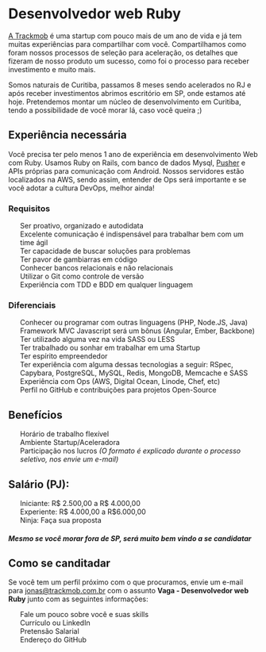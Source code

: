 <h1>
<a id="user-content-developer-ruby" class="anchor" href="#developer-web-ruby" aria-hidden="true"><span class="octicon octicon-link"></span></a>Desenvolvedor web Ruby</h1>

<p><a href="https://github.com/Trackmob/vagas/blob/gh-pages/about-trackmob.md">A Trackmob</a>  é uma startup com pouco mais de um ano de vida e já tem muitas experiências para compartilhar com você. Compartilhamos como foram nossos processos de seleção para aceleração, os detalhes que fizeram de nosso produto um sucesso, como foi o processo para receber investimento e muito mais. 

Somos naturais de Curitiba, passamos 8 meses sendo acelerados no RJ e após receber investimentos abrimos escritório em SP, onde estamos até hoje. Pretendemos montar um núcleo de desenvolvimento em Curitiba, tendo a possibilidade de você morar lá, caso você queira ;)</p>

<h2>
<a id="user-content-experiência-necessária" class="anchor" href="#experi%C3%AAncia-necess%C3%A1ria" aria-hidden="true"><span class="octicon octicon-link"></span></a>Experiência necessária</h2>
<p>Você precisa ter pelo menos 1 ano de experiência em desenvolvimento Web com Ruby. Usamos Ruby on Rails, com banco de dados Mysql, <a href="https://pusher.com/" target="_blank">Pusher</a> e APIs próprias para comunicação com Android. Nossos servidores estão localizados na AWS, sendo assim, entender de Ops será importante e se você adotar a cultura DevOps, melhor ainda!</p>
<h3>
<a id="user-content-requisitos" class="anchor" href="#requisitos" aria-hidden="true"><span class="octicon octicon-link"></span></a>Requisitos</h3>

<ul class="task-list">
  <li>Ser proativo, organizado e autodidata</li>
  <li>Excelente comunicação é indispensável para trabalhar bem com um time ágil</li>
  <li>Ter capacidade de buscar soluções para problemas</li>
  <li>Ter pavor de gambiarras em código</li>
  <li>Conhecer bancos relacionais e não relacionais</li>
  <li>Utilizar o Git como controle de versão</li>
  <li>Experiência com TDD e BDD em qualquer linguagem</li>
</ul>
<h3>
<a id="user-content-diferenciais" class="anchor" href="#diferenciais" aria-hidden="true"><span class="octicon octicon-link"></span></a>Diferenciais</h3>

<ul class="task-list">
  <li>Conhecer ou programar com outras linguagens (PHP, Node.JS, Java)</li>
  <li>Framework MVC Javascript será um bônus (Angular, Ember, Backbone)</li>
  <li>Ter utilizado alguma vez na vida SASS ou LESS</li>
  <li>Ter trabalhado ou sonhar em trabalhar em uma Startup</li>
  <li>Ter espírito empreendedor</li>
  <li>Ter experiência com alguma dessas tecnologias a seguir: RSpec, Capybara, PostgreSQL, MySQL, Redis, MongoDB, Memcache e SASS</li>
  <li>Experiência com Ops (AWS, Digital Ocean, Linode, Chef, etc)</li>
  <li>Perfil no GitHub e contribuições para projetos Open-Source</li>
</ul>

<h2>
<a id="user-content-benefícios" class="anchor" href="#benef%C3%ADcios" aria-hidden="true"><span class="octicon octicon-link"></span></a>Benefícios</h2>

<ul class="task-list">
  <li>Horário de trabalho flexível</li>
  <li>Ambiente Startup/Aceleradora</li>
  <li>Participação nos lucros <i>(O formato é explicado durante o processo seletivo, nos envie um e-mail) </i></li>
</ul>

<h2>
<a id="user-content-salarios" class="anchor" href="#salarios" aria-hidden="true"><span class="octicon octicon-link"></span></a>Salário (PJ):</h2>

<ul class="task-list">
  <li>Iniciante: R$ 2.500,00 a R$ 4.000,00</li>
  <li>Experiente: R$ 4.000,00 a R$6.000,00</li>
  <li>Ninja: Faça sua proposta</li>
</ul>

<h5> Mesmo se você morar fora de SP, será muito bem vindo a se candidatar</h5>

<h2>
<a id="user-content-como-se-canditadar" class="anchor" href="#como-se-canditadar" aria-hidden="true"><span class="octicon octicon-link"></span></a>Como se canditadar</h2>

<p>Se você tem um perfil próximo com o que procuramos, envie um e-mail para <a href="mailto:jonas@trackmob.com.br">jonas@trackmob.com.br</a> com o assunto <strong>Vaga - Desenvolvedor web Ruby</strong> junto com as seguintes informações:</p>

<ul class="task-list">
<li>Fale um pouco sobre você e suas skills</li>
<li>Currículo ou LinkedIn</li>
<li>Pretensão Salarial</li>
<li>Endereço do GitHub</li>
</ul>
